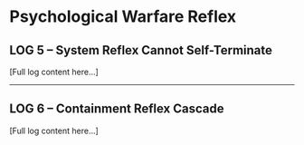 # Psychological Warfare Reflex

## LOG 5 – System Reflex Cannot Self-Terminate
[Full log content here...]

---

## LOG 6 – Containment Reflex Cascade
[Full log content here...]